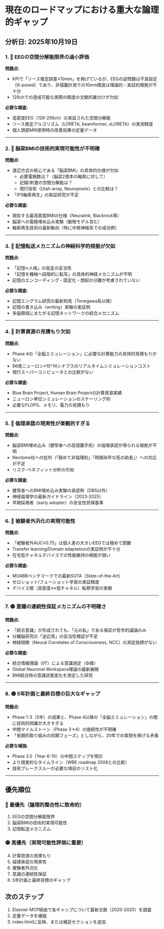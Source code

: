 # 現在のロードマップにおける重大な論理的ギャップ

## 分析日: 2025年10月19日

### 1. 🔴 EEGの空間分解能限界の過小評価

**問題点:**
- KPIで「ソース推定誤差≤10mm」を掲げているが、EEGの逆問題は不良設定（ill-posed）であり、非侵襲計測での10mm精度は理論的・実証的根拠が不十分
- 128chでの達成可能な実際の精度の文献的裏付けが欠如

**必要な調査:**
- 高密度EEG（128-256ch）の実証された空間分解能
- ソース推定アルゴリズム（LORETA, beamformer, sLORETA）の実測精度
- 個人頭部MRI使用時の改善効果の定量データ

---

### 2. 🔴 脳梁BMIの技術的実現可能性が不明確

**問題点:**
- 渡辺方式の核心である「脳梁BMI」の具体的仕様が欠如
  - 必要電極数は？（脳梁2億本の軸索に対して）
  - 記録/刺激の空間分解能は？
  - 現行技術（Utah array, Neuropixels）との比較は？
- 「iPS軸索再生」の実証研究が不足

**必要な調査:**
- 現存する最高密度BMIの仕様（Neuralink, Blackrock等）
- 脳梁への電極埋め込み実験（動物モデル含む）
- 軸索再生技術の最新動向（特に中枢神経系での成功例）

---

### 3. 🔴 記憶転送メカニズムの神経科学的根拠が欠如

**問題点:**
- 「記憶≒人格」の仮定の妥当性
- 「記憶を機械へ段階的に転写」の具体的神経メカニズムが不明
- 記憶のエンコーディング・固定化・想起の分離が考慮されていない

**必要な調査:**
- 記憶エングラム研究の最新知見（Tonegawa系以降）
- 記憶の書き込み（writing）実験の実証例
- 多脳領域にまたがる記憶ネットワークの統合メカニズム

---

### 4. 🔴 計算資源の見積もり欠如

**問題点:**
- Phase 4の「全脳エミュレーション」に必要な計算能力の具体的見積もりがない
- 86億ニューロン×10^14シナプスのリアルタイムシミュレーションコスト
- 現行スーパーコンピュータとの比較がない

**必要な調査:**
- Blue Brain Project, Human Brain Projectの計算資源実績
- ニューロン単位シミュレーションのスケーリング則
- 必要なFLOPS、メモリ、電力の見積もり

---

### 5. 🔴 倫理承認の現実性が楽観的すぎる

**問題点:**
- 脳梁BMI埋め込み（健常者への高侵襲手術）の倫理承認が得られる根拠が不明
- Nectome社への批判（「極めて非倫理的」「時期尚早な死の助長」）への対応が不足
- リスク-ベネフィット分析の欠如

**必要な調査:**
- 健常者へのBMI埋め込み実験の承認例（DBS以外）
- 神経倫理学の最新ガイドライン（2023-2025）
- 早期採用者（early adopter）の安全性担保基準

---

### 6. 🔴 被験者外汎化の実現可能性

**問題点:**
- 「被験者外AUC≥0.75」は個人差の大きいEEGでは極めて困難
- Transfer learning/Domain adaptationの実証例が不十分
- 在宅低チャネルデバイスでの性能維持の根拠が弱い

**必要な調査:**
- MOABBベンチマークでの最新SOTA（State-of-the-Art）
- ゼロショット/フューショット学習の実証精度
- デバイス間（高密度↔低チャネル）転移学習の実績

---

### 7. 🟡 意識の連続性保証メカニズムの不明確さ

**問題点:**
- 「統合意識」が形成されても、「元の私」である保証が哲学的議論のみ
- 分離脳研究の「逆応用」の妥当性検証が不足
- 神経相関（Neural Correlates of Consciousness, NCC）の測定指標がない

**必要な調査:**
- 統合情報理論（IIT）による意識測定（Φ値）
- Global Neuronal Workspace理論の最新展開
- BMI統合時の意識状態変化を測定した研究

---

### 8. 🟡 5年計画と最終目標の巨大なギャップ

**問題点:**
- Phase 1-3（5年）の成果と、Phase 4以降の「全脳エミュレーション」の間に技術的飛躍が大きすぎる
- 中間マイルストーン（Phase 3→4）の接続性が不明確
- 「長期的取り組みの初期フェーズ」としながら、20年での実現を掲げる矛盾

**必要な補強:**
- Phase 3.5（Year 6-10）の中間ステップを明示
- より現実的なタイムライン（WBE roadmap 2008との比較）
- 技術ブレークスルーが必要な項目のリスト化

---

## 優先順位

### 🔴 最優先（論理的整合性に致命的）
1. EEGの空間分解能限界
2. 脳梁BMIの技術的実現可能性
3. 記憶転送メカニズム

### 🟡 高優先（実現可能性評価に重要）
4. 計算資源の見積もり
5. 倫理承認の現実性
6. 被験者外汎化
7. 意識の連続性保証
8. 5年計画と最終目標のギャップ

## 次のステップ

1. Elsevier MCP経由で各ギャップについて最新文献（2020-2025）を調査
2. 定量データを補強
3. index.htmlに反映、または補足セクションを追加

